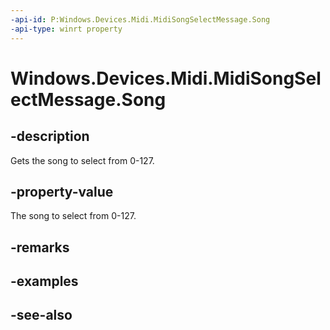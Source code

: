 ```yaml
---
-api-id: P:Windows.Devices.Midi.MidiSongSelectMessage.Song
-api-type: winrt property
---
```


<!-- Property syntax
public byte Song { get; }
-->

# Windows.Devices.Midi.MidiSongSelectMessage.Song

## -description
Gets the song to select from 0-127.

## -property-value
The song to select from 0-127.

## -remarks

## -examples

## -see-also
